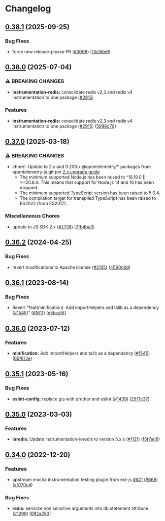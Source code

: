 <!-- markdownlint-disable MD007 MD034 -->
# Changelog

## [0.38.1](https://github.com/open-telemetry/opentelemetry-js-contrib/compare/redis-common-v0.38.0...redis-common-v0.38.1) (2025-09-25)


### Bug Fixes

* force new release-please PR ([#3098](https://github.com/open-telemetry/opentelemetry-js-contrib/issues/3098)) ([13c58e9](https://github.com/open-telemetry/opentelemetry-js-contrib/commit/13c58e9ad77b266a03e34ffd4b61ab18c86f9d73))

## [0.38.0](https://github.com/open-telemetry/opentelemetry-js-contrib/compare/redis-common-v0.37.0...redis-common-v0.38.0) (2025-07-04)


### ⚠ BREAKING CHANGES

* **instrumentation-redis:** consolidate redis v2,3 and redis v4 instrumentation to one package ([#2915](https://github.com/open-telemetry/opentelemetry-js-contrib/issues/2915))

### Features

* **instrumentation-redis:** consolidate redis v2,3 and redis v4 instrumentation to one package ([#2915](https://github.com/open-telemetry/opentelemetry-js-contrib/issues/2915)) ([5988c79](https://github.com/open-telemetry/opentelemetry-js-contrib/commit/5988c791983027c28f970b2d15047fd48c3f651f))

## [0.37.0](https://github.com/open-telemetry/opentelemetry-js-contrib/compare/redis-common-v0.36.2...redis-common-v0.37.0) (2025-03-18)


### ⚠ BREAKING CHANGES

* chore!: Update to 2.x and 0.200.x @opentelemetry/* packages from opentelemetry-js.git per [2.x upgrade guide](https://github.com/open-telemetry/opentelemetry-js/blob/main/doc/upgrade-to-2.x.md)
  * The minimum supported Node.js has been raised to ^18.19.0 || >=20.6.0. This means that support for Node.js 14 and 16 has been dropped.
  * The minimum supported TypeScript version has been raised to 5.0.4.
  * The compilation target for transpiled TypeScript has been raised to ES2022 (from ES2017).

### Miscellaneous Chores

* update to JS SDK 2.x ([#2738](https://github.com/open-telemetry/opentelemetry-js-contrib/issues/2738)) ([7fb4ba3](https://github.com/open-telemetry/opentelemetry-js-contrib/commit/7fb4ba3bc36dc616bd86375cfd225722b850d0d5))

## [0.36.2](https://github.com/open-telemetry/opentelemetry-js-contrib/compare/redis-common-v0.36.1...redis-common-v0.36.2) (2024-04-25)


### Bug Fixes

* revert modifications to Apache license ([#2105](https://github.com/open-telemetry/opentelemetry-js-contrib/issues/2105)) ([4590c8d](https://github.com/open-telemetry/opentelemetry-js-contrib/commit/4590c8df184bbcb9bd67ce1111df9f25f865ccf2))

## [0.36.1](https://github.com/open-telemetry/opentelemetry-js-contrib/compare/redis-common-v0.36.0...redis-common-v0.36.1) (2023-08-14)


### Bug Fixes

* Revert "feat(minification): Add importHelpers and tslib as a dependency ([#1545](https://github.com/open-telemetry/opentelemetry-js-contrib/issues/1545))" ([#1611](https://github.com/open-telemetry/opentelemetry-js-contrib/issues/1611)) ([e5bca5f](https://github.com/open-telemetry/opentelemetry-js-contrib/commit/e5bca5fe5b27adc59c8de8fe4087d38b69d93bd4))

## [0.36.0](https://github.com/open-telemetry/opentelemetry-js-contrib/compare/redis-common-v0.35.1...redis-common-v0.36.0) (2023-07-12)


### Features

* **minification:** Add importHelpers and tslib as a dependency ([#1545](https://github.com/open-telemetry/opentelemetry-js-contrib/issues/1545)) ([65f612e](https://github.com/open-telemetry/opentelemetry-js-contrib/commit/65f612e35c4d67b9935dc3a9155588b35d915482))

## [0.35.1](https://github.com/open-telemetry/opentelemetry-js-contrib/compare/redis-common-v0.35.0...redis-common-v0.35.1) (2023-05-16)


### Bug Fixes

* **eslint-config:** replace gts with prettier and eslint ([#1439](https://github.com/open-telemetry/opentelemetry-js-contrib/issues/1439)) ([2571c37](https://github.com/open-telemetry/opentelemetry-js-contrib/commit/2571c371be1b5738442200cab2415b6a04c32aab))

## [0.35.0](https://github.com/open-telemetry/opentelemetry-js-contrib/compare/redis-common-v0.34.0...redis-common-v0.35.0) (2023-03-03)


### Features

* **ioredis:** Update instrumentation-ioredis to version 5.x.x ([#1121](https://github.com/open-telemetry/opentelemetry-js-contrib/issues/1121)) ([f5f7ac6](https://github.com/open-telemetry/opentelemetry-js-contrib/commit/f5f7ac6196b5422e030a6913c491117a6a3a0690))

## [0.34.0](https://github.com/open-telemetry/opentelemetry-js-contrib/compare/redis-common-v0.33.0...redis-common-v0.34.0) (2022-12-20)


### Features

* upstream mocha instrumentation testing plugin from ext-js [#621](https://github.com/open-telemetry/opentelemetry-js-contrib/issues/621) ([#669](https://github.com/open-telemetry/opentelemetry-js-contrib/issues/669)) ([a5170c4](https://github.com/open-telemetry/opentelemetry-js-contrib/commit/a5170c494706a2bec3ba51e59966d0ca8a41d00e))


### Bug Fixes

* **redis:** serialize non sensitive arguments into db.statement attribute ([#1299](https://github.com/open-telemetry/opentelemetry-js-contrib/issues/1299)) ([092a250](https://github.com/open-telemetry/opentelemetry-js-contrib/commit/092a2509bcf884e1b997e0eaec3a6ca02cfd2058))
